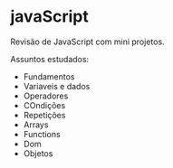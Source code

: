 # javaScript

Revisão de JavaScript com mini projetos.

Assuntos estudados:

- Fundamentos
- Variaveis e dados
- Operadores
- COndições
- Repetições
- Arrays
- Functions
- Dom
- Objetos

